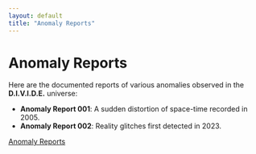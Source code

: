 ```yaml
---
layout: default
title: "Anomaly Reports"
---
```


# Anomaly Reports

Here are the documented reports of various anomalies observed in the **D.I.V.I.D.E.** universe:

- **Anomaly Report 001**: A sudden distortion of space-time recorded in 2005.
- **Anomaly Report 002**: Reality glitches first detected in 2023.

<a href="docs/anomaly_reports.md">Anomaly Reports</a>
